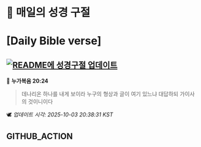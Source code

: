 # 🙏 매일의 성경 구절
# [Daily Bible verse]
## [![README에 성경구절 업데이트](https://github.com/DONGSUKA/first_test/actions/workflows/update-readme-bible.yml/badge.svg)](https://github.com/DONGSUKA/first_test/actions/workflows/update-readme-bible.yml)
<!-- START_BIBLE_VERSE -->
📖 **누가복음 20:24**
> 데나리온 하나를 내게 보이라 누구의 형상과 글이 여기 있느냐 대답하되 가이사의 것이니이다

🕊️ _업데이트 시각: 2025-10-03 20:38:31 KST_
  <!-- END_BIBLE_VERSE -->
## GITHUB_ACTION
